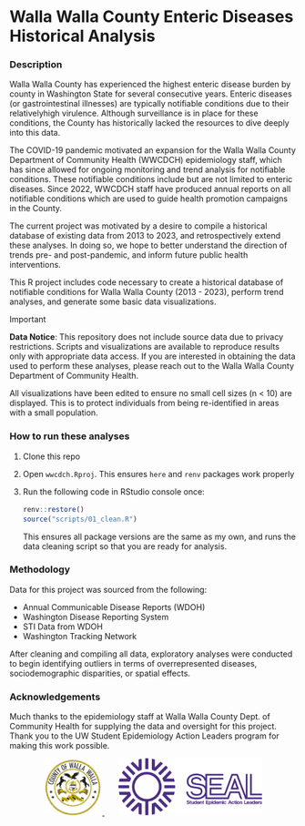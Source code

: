 # Walla Walla County Enteric Diseases Historical Analysis

### Description

Walla Walla County has experienced the highest enteric disease burden by county
in Washington State for several consecutive years. Enteric diseases (or 
gastrointestinal illnesses) are typically notifiable conditions due to their 
relativelyhigh virulence. Although surveillance is in place for these conditions, 
the County has historically lacked the resources to dive deeply into this data.

The COVID-19 pandemic motivated an expansion for the Walla Walla County Department 
of Community Health (WWCDCH) epidemiology staff, which has since allowed for 
ongoing monitoring and trend analysis for notifiable conditions. These notifiable 
conditions include but are not limited to enteric diseases. Since 2022, WWCDCH 
staff have produced annual reports on all notifiable conditions which are used
to guide health promotion campaigns in the County.

The current project was motivated by a desire to compile a historical database 
of existing data from 2013 to 2023, and retrospectively extend these analyses. In 
doing so, we hope to better understand the direction of trends pre- and 
post-pandemic, and inform future public health interventions.

This R project includes code necessary to create a historical database of 
notifiable conditions for Walla Walla County (2013 - 2023), perform trend analyses, 
and generate some basic data visualizations.

> [!IMPORTANT]  
>
> **Data Notice**: This repository does not include source data due to privacy 
restrictions. Scripts and visualizations are available to reproduce results only 
with appropriate data access. If you are interested in obtaining the data used 
to perform these analyses, please reach out to the Walla Walla County Department 
of Community Health.
>
> All visualizations have been edited to ensure no small cell sizes (n < 10) 
are displayed. This is to protect individuals from being re-identified in areas 
with a small population.

### How to run these analyses

1. Clone this repo

2. Open `wwcdch.Rproj`. This ensures `here` and `renv` packages work properly  
   
3. Run the following code in RStudio console once:  
   
   ```r
   renv::restore()
   source("scripts/01_clean.R")
   ```  
   This ensures all package versions are the same as my own, and runs the 
   data cleaning script so that you are ready for analysis.
   
### Methodology

Data for this project was sourced from the following:  

- Annual Communicable Disease Reports (WDOH)  
- Washington Disease Reporting System
- STI Data from WDOH
- Washington Tracking Network

After cleaning and compiling all data, exploratory analyses were conducted to
begin identifying outliers in terms of overrepresented diseases, sociodemographic
disparities, or spatial effects.  

### Acknowledgements

Much thanks to the epidemiology staff at Walla Walla County Dept. of Community 
Health for supplying the data and oversight for this project. Thank you to the
UW Student Epidemiology Action Leaders program for making this work possible.  

<div align = "center">
  <a href = "https://dch.wwcowa.gov/">
    <img src = "images/walla_walla_co_logo.png"
    style = "height:100px; display:inline-block"
    alt = "Walla Walla County Logo">
  </a>&nbsp;&nbsp;&nbsp;&nbsp;&nbsp;
  <a href = "https://epi.washington.edu/">
    <img src = "images/seal_logo.png"
    style = "height:100px; display:inline-block"
    alt = "SEAL Logo">
  </a>  
</div>






